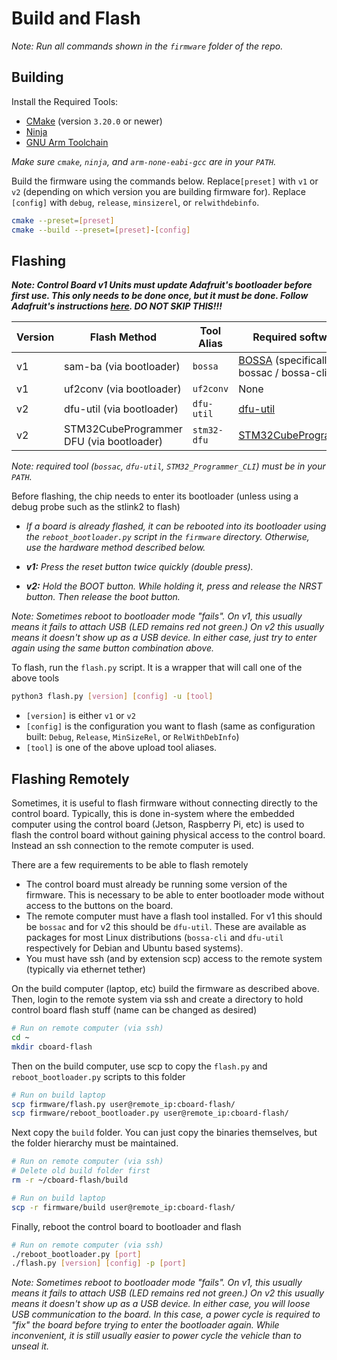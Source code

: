# Build and Flash

*Note: Run all commands shown in the `firmware` folder of the repo.*

## Building

Install the Required Tools:

- [CMake](https://cmake.org/) (version `3.20.0` or newer)
- [Ninja](https://ninja-build.org/)
- [GNU Arm Toolchain](https://developer.arm.com/downloads/-/arm-gnu-toolchain-downloads)

*Make sure `cmake`, `ninja`, and `arm-none-eabi-gcc` are in your `PATH`.*

Build the firmware using the commands below. Replace`[preset]` with `v1` or `v2` (depending on which version you are building firmware for). Replace `[config]` with `debug`, `release`, `minsizerel`, or `relwithdebinfo`.

```sh
cmake --preset=[preset]
cmake --build --preset=[preset]-[config]
```


## Flashing

***Note: Control Board v1 Units must update Adafruit's bootloader before first use. This only needs to be done once, but it must be done. Follow Adafruit's instructions [here](https://learn.adafruit.com/introducing-adafruit-itsybitsy-m4/update-the-uf2-bootloader). DO NOT SKIP THIS!!!***

| Version    | Flash Method                             | Tool Alias      | Required software                         |
| ---------- | ---------------------------------------- | --------------- | ----------------------------------------- |
| v1         | sam-ba (via bootloader)                  | `bossa`         | [BOSSA](http://www.shumatech.com/web/products/bossa) (specifically bossac / bossa-cli) |
| v1         | uf2conv (via bootloader)                 | `uf2conv`       | None |
| v2         | dfu-util (via bootloader)                | `dfu-util`      | [dfu-util](https://dfu-util.sourceforge.net/) |
| v2         | STM32CubeProgrammer DFU (via bootloader) | `stm32-dfu`     | [STM32CubeProgrammer](https://www.st.com/en/development-tools/stm32cubeprog.html) |

*Note: required tool (`bossac`, `dfu-util`, `STM32_Programmer_CLI`) must be in your `PATH`.*

Before flashing, the chip needs to enter its bootloader (unless using a debug probe such as the stlink2 to flash)

- *If a board is already flashed, it can be rebooted into its bootloader using the `reboot_bootloader.py` script in the `firmware` directory. Otherwise, use the hardware method described below.*

- ***v1:** Press the reset button twice quickly (double press).*

- ***v2:** Hold the BOOT button. While holding it, press and release the NRST button. Then release the boot button.*

*Note: Sometimes reboot to bootloader mode "fails". On v1, this usually means it fails to attach USB (LED remains red not green.) On v2 this usually means it doesn't show up as a USB device. In either case, just try to enter again using the same button combination above.*

To flash, run the `flash.py` script. It is a wrapper that will call one of the above tools

```sh
python3 flash.py [version] [config] -u [tool]
```

- `[version]` is either `v1` or `v2`
- `[config]` is the configuration you want to flash (same as configuration built: `Debug`, `Release`, `MinSizeRel`, or `RelWithDebInfo`)
- `[tool]` is one of the above upload tool aliases.


## Flashing Remotely

Sometimes, it is useful to flash firmware without connecting directly to the control board. Typically, this is done in-system where the embedded computer using the control board (Jetson, Raspberry Pi, etc) is used to flash the control board without gaining physical access to the control board. Instead an ssh connection to the remote computer is used.

There are a few requirements to be able to flash remotely

- The control board must already be running some version of the firmware. This is necessary to be able to enter bootloader mode without access to the buttons on the board.
- The remote computer must have a flash tool installed. For v1 this should be `bossac` and for v2 this should be `dfu-util`. These are available as packages for most Linux distributions (`bossa-cli` and `dfu-util` respectively for Debian and Ubuntu based systems).
- You must have ssh (and by extension scp) access to the remote system (typically via ethernet tether)

On the build computer (laptop, etc) build the firmware as described above. Then, login to the remote system via ssh and create a directory to hold control board flash stuff (name can be changed as desired)

```sh
# Run on remote computer (via ssh)
cd ~
mkdir cboard-flash
```

Then on the build computer, use scp to copy the `flash.py` and `reboot_bootloader.py` scripts to this folder

```sh
# Run on build laptop
scp firmware/flash.py user@remote_ip:cboard-flash/
scp firmware/reboot_bootloader.py user@remote_ip:cboard-flash/
```

Next copy the `build` folder. You can just copy the binaries themselves, but the folder hierarchy must be maintained.

```sh
# Run on remote computer (via ssh)
# Delete old build folder first
rm -r ~/cboard-flash/build

# Run on build laptop
scp -r firmware/build user@remote_ip:cboard-flash/
```

Finally, reboot the control board to bootloader and flash

```sh
# Run on remote computer (via ssh)
./reboot_bootloader.py [port]
./flash.py [version] [config] -p [port]
```

*Note: Sometimes reboot to bootloader mode "fails". On v1, this usually means it fails to attach USB (LED remains red not green.) On v2 this usually means it doesn't show up as a USB device. In either case, you will loose USB communication to the board. In this case, a power cycle is required to "fix" the board before trying to enter the bootloader again. While inconvenient, it is still usually easier to power cycle the vehicle than to unseal it.*
